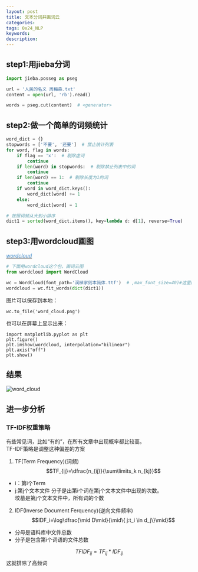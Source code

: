 ```yaml
---
layout: post
title: 文本分词并画词云
categories: 
tags: 0x24_NLP
keywords:
description:
---
```



## step1:用jieba分词



```Python
import jieba.posseg as pseg

url = '人民的名义 周梅森.txt'
content = open(url, 'rb').read()

words = pseg.cut(content)  # <generator>
```

## step2:做一个简单的词频统计

```Python
word_dict = {}
stopwords = ['不要', '还要']  # 禁止统计列表
for word, flag in words:
    if flag == 'x':  # 剔除虚词
        continue
    if len(word) in stopwords:  # 剔除禁止列表中的词
        continue
    if len(word) == 1:  # 剔除长度为1的词
        continue
    if word in word_dict.keys():
        word_dict[word] += 1
    else:
        word_dict[word] = 1

# 按照词频从大到小排序
dict1 = sorted(word_dict.items(), key=lambda d: d[1], reverse=True)
```

## step3:用wordcloud画图

<a href='https://github.com/amueller/word_cloud'><i class="fa fa-github fa-lg" style="color:#428BCA;">wordcloud</i></a>


```python
# 下面用wordcloud这个包，画词云图
from wordcloud import WordCloud

wc = WordCloud(font_path='润植家刻本简体.ttf')  # ,max_font_size=40)#这里网上下载一个中文字体，就可以支持中文了
wordcloud = wc.fit_words(dict(dict1))
```

图片可以保存到本地：
```
wc.to_file('word_cloud.png')
```

也可以在屏幕上显示出来：
```
import matplotlib.pyplot as plt
plt.figure()
plt.imshow(wordcloud, interpolation="bilinear")
plt.axis("off")
plt.show()
```

## 结果


![word_cloud](/pictures_for_blog/nlp/word_cloud.jpg)



## 进一步分析
### TF-IDF权重策略
有些常见词，比如“有的”，在所有文章中出现概率都比较高。  
TF-IDF策略是调整这种偏差的方案    

1. TF(Term Frequency)(词频)
$$TF_{ij}=\dfrac{n_{ij}}{\sum\limits_k n_{kj}}$$
- i：第i个Term
- j:第j个文本文件
分子是出第i个词在第j个文本文件中出现的次数。  
坟墓是第j个文本文件中，所有词的个数  

2. IDF(Inverse Document Ferquency)(逆向文件频率)  
$$IDF_i=\log\dfrac{\mid D\mid}{\mid\{ j:t_i \in d_j\}\mid}$$
- 分母是语料库中文件总数
- 分子是包含第i个词语的文件总数

$$TFIDF_{ij}=TF_{ij} * IDF_{ij}$$
这就排除了高频词  
